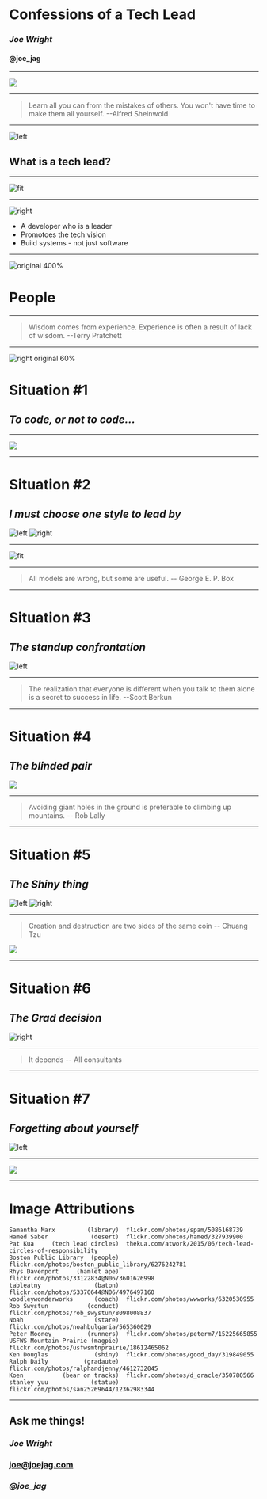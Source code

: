 # Confessions of a Tech Lead

### *Joe Wright* 
#### __@joe_jag__

---

![](library.jpg)

---

> Learn all you can from the mistakes of others. You won't have time to make them all yourself.
--Alfred Sheinwold

---

![left](leader.jpg)

## What is a tech lead?

---

![fit](tech_lead_circles.png)

---

![right](leader.jpg)

- A developer who is a leader
- Promotoes the tech vision
- Build systems - not just software

---

![original 400%](people.jpg)

# People

---

> Wisdom comes from experience. Experience is often a result of lack of wisdom.
--Terry Pratchett

---

![right original 60%](to_code.jpg)
# Situation #1
## *To code, or not to code...*

---

![](baton.jpg)

---

# Situation #2
## *I must choose one style to lead by*

![left](coach.jpg)
![right](conductor.jpg)

---

![fit](situ_lead.gif)

---

> All models are wrong, but some are useful.
-- George E. P. Box

---

# Situation #3
## *The standup confrontation*

![left](stare.jpg)

---

> The realization that everyone is different when you talk to them alone is a secret to success in life.
--Scott Berkun

---

# Situation #4
## *The blinded pair*

![](run.jpg)

---

>Avoiding giant holes in the ground is preferable to climbing up mountains.
-- Rob Lally

---

# Situation #5
## *The Shiny thing*

![left](magpie.jpg)
![right](shiny.jpg)

---

> Creation and destruction are two sides of the same coin
-- Chuang Tzu

![](coin.jpg)

---

# Situation #6
## *The Grad decision*

![right](graduate.jpg)

---
>It depends
-- All consultants


---

# Situation #7
## *Forgetting about yourself*

![left](bear.jpg)

---

![](smile.jpg)

---

# Image Attributions

```
Samantha Marx         (library)  flickr.com/photos/spam/5086168739
Hamed Saber            (desert)  flickr.com/photos/hamed/327939900
Pat Kua     (tech lead circles)  thekua.com/atwork/2015/06/tech-lead-circles-of-responsibility
Boston Public Library  (people)  flickr.com/photos/boston_public_library/6276242781
Rhys Davenport     (hamlet ape)  flickr.com/photos/33122834@N06/3601626998
tableatny               (baton)  flickr.com/photos/53370644@N06/4976497160
woodleywonderworks      (coach)  flickr.com/photos/wwworks/6320530955
Rob Swystun           (conduct)  flickr.com/photos/rob_swystun/8098008837
Noah                    (stare)  flickr.com/photos/noahbulgaria/565360029
Peter Mooney          (runners)  flickr.com/photos/peterm7/15225665855
USFWS Mountain-Prairie (magpie)  flickr.com/photos/usfwsmtnprairie/18612465062
Ken Douglas             (shiny)  flickr.com/photos/good_day/319849055
Ralph Daily          (gradaute)  flickr.com/photos/ralphandjenny/4612732045
Koen           (bear on tracks)  flickr.com/photos/d_oracle/350780566
stanley yuu            (statue)  flickr.com/photos/san25269644/12362983344
```

----

## Ask me things!

### *Joe Wright* 
### joe@joejag.com
### *@joe_jag*

